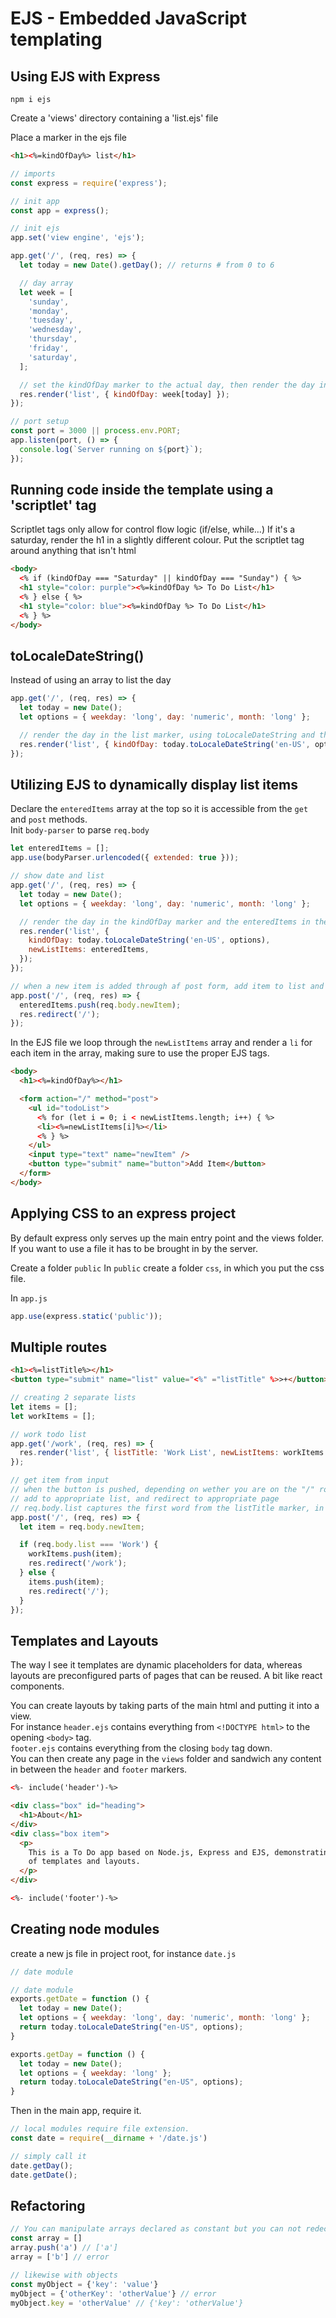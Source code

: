 # EJS - Embedded JavaScript templating

## Using EJS with Express

`npm i ejs`

Create a 'views' directory containing a 'list.ejs' file

Place a marker in the ejs file

```html
<h1><%=kindOfDay%> list</h1>
```

```js
// imports
const express = require('express');

// init app
const app = express();

// init ejs
app.set('view engine', 'ejs');

app.get('/', (req, res) => {
  let today = new Date().getDay(); // returns # from 0 to 6

  // day array
  let week = [
    'sunday',
    'monday',
    'tuesday',
    'wednesday',
    'thursday',
    'friday',
    'saturday',
  ];

  // set the kindOfDay marker to the actual day, then render the day in the list
  res.render('list', { kindOfDay: week[today] });
});

// port setup
const port = 3000 || process.env.PORT;
app.listen(port, () => {
  console.log(`Server running on ${port}`);
});
```

## Running code inside the template using a 'scriptlet' tag

Scriptlet tags only allow for control flow logic (if/else, while...)
If it's a saturday, render the h1 in a slightly different colour.
Put the scriptlet tag around anything that isn't html

```html
<body>
  <% if (kindOfDay === "Saturday" || kindOfDay === "Sunday") { %>
  <h1 style="color: purple"><%=kindOfDay %> To Do List</h1>
  <% } else { %>
  <h1 style="color: blue"><%=kindOfDay %> To Do List</h1>
  <% } %>
</body>
```

## toLocaleDateString()

Instead of using an array to list the day

```js
app.get('/', (req, res) => {
  let today = new Date();
  let options = { weekday: 'long', day: 'numeric', month: 'long' };

  // render the day in the list marker, using toLocaleDateString and the options to format the date
  res.render('list', { kindOfDay: today.toLocaleDateString('en-US', options) });
});
```

## Utilizing EJS to dynamically display list items

Declare the `enteredItems` array at the top so it is accessible from the `get` and `post` methods.  
Init `body-parser` to parse `req.body`

```js
let enteredItems = [];
app.use(bodyParser.urlencoded({ extended: true }));

// show date and list
app.get('/', (req, res) => {
  let today = new Date();
  let options = { weekday: 'long', day: 'numeric', month: 'long' };

  // render the day in the kindOfDay marker and the enteredItems in the newListItems marker
  res.render('list', {
    kindOfDay: today.toLocaleDateString('en-US', options),
    newListItems: enteredItems,
  });
});

// when a new item is added through af post form, add item to list and redirect to the home route where the list is rendered
app.post('/', (req, res) => {
  enteredItems.push(req.body.newItem);
  res.redirect('/');
});
```

In the EJS file we loop through the `newListItems` array and render a `li` for each item in the array, making sure to use the proper EJS tags.

```html
<body>
  <h1><%=kindOfDay%></h1>

  <form action="/" method="post">
    <ul id="todoList">
      <% for (let i = 0; i < newListItems.length; i++) { %>
      <li><%=newListItems[i]%></li>
      <% } %>
    </ul>
    <input type="text" name="newItem" />
    <button type="submit" name="button">Add Item</button>
  </form>
</body>
```

## Applying CSS to an express project

By default express only serves up the main entry point and the views folder.
If you want to use a file it has to be brought in by the server.

Create a folder `public`
In `public` create a folder `css`, in which you put the css file.

In `app.js`

```js
app.use(express.static('public'));
```

## Multiple routes

```html
<h1><%=listTitle%></h1>
<button type="submit" name="list" value="<%" ="listTitle" %>>+</button>
```

```js
// creating 2 separate lists
let items = [];
let workItems = [];

// work todo list
app.get('/work', (req, res) => {
  res.render('list', { listTitle: 'Work List', newListItems: workItems });
});

// get item from input
// when the button is pushed, depending on wether you are on the "/" route or "/work" route, the list title will be different
// add to appropriate list, and redirect to appropriate page
// req.body.list captures the first word from the listTitle marker, in this case either 'Work' or the day
app.post('/', (req, res) => {
  let item = req.body.newItem;

  if (req.body.list === 'Work') {
    workItems.push(item);
    res.redirect('/work');
  } else {
    items.push(item);
    res.redirect('/');
  }
});
```

## Templates and Layouts

The way I see it templates are dynamic placeholders for data, whereas layouts are preconfigured parts of pages that can be reused. A bit like react components.

You can create layouts by taking parts of the main html and putting it into a view.  
For instance `header.ejs` contains everything from `<!DOCTYPE html>` to the opening `<body>` tag.  
`footer.ejs` contains everything from the closing `body` tag down.  
You can then create any page in the `views` folder and sandwich any content in between the `header` and `footer` markers.

```html
<%- include('header')-%>

<div class="box" id="heading">
  <h1>About</h1>
</div>
<div class="box item">
  <p>
    This is a To Do app based on Node.js, Express and EJS, demonstrating the use
    of templates and layouts.
  </p>
</div>

<%- include('footer')-%>
```

## Creating node modules

create a new js file in project root, for instance `date.js`

```js
// date module

// date module
exports.getDate = function () {
  let today = new Date();
  let options = { weekday: 'long', day: 'numeric', month: 'long' };
  return today.toLocaleDateString("en-US", options);
}

exports.getDay = function () {
  let today = new Date();
  let options = { weekday: 'long' };
  return today.toLocaleDateString("en-US", options);
}

```

Then in the main app, require it.

```js
// local modules require file extension.
const date = require(__dirname + '/date.js')

// simply call it
date.getDay();
date.getDate();
```

## Refactoring

```js
// You can manipulate arrays declared as constant but you can not redeclare them
const array = []
array.push('a') // ['a']
array = ['b'] // error

// likewise with objects
const myObject = {'key': 'value'}
myObject = {'otherKey': 'otherValue'} // error
myObject.key = 'otherValue' // {'key': 'otherValue'}
```